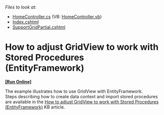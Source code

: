 <!-- default file list -->
*Files to look at*:

* [HomeController.cs](./CS/Controllers/HomeController.cs) (VB: [HomeController.vb](./VB/Controllers/HomeController.vb))
* [Index.cshtml](./CS/Views/Home/Index.cshtml)
* [SupportGridPartial.cshtml](./CS/Views/Home/SupportGridPartial.cshtml)
<!-- default file list end -->
# How to adjust GridView to work with Stored Procedures (EntityFramework)
<!-- run online -->
**[[Run Online]](https://codecentral.devexpress.com/e3355/)**
<!-- run online end -->


<p>The example illustrates how to use GridView with EntityFramework.<br />
Steps describing how to create data context and import stored procedures are available in the <a href="https://www.devexpress.com/Support/Center/p/K18520">How to adjust GridView to work with Stored Procedures (EntityFramework)</a> KB article.</p>

<br/>


